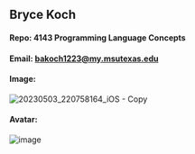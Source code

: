 ## Bryce Koch
#### Repo: 4143 Programming Language Concepts
#### Email: bakoch1223@my.msutexas.edu
#### Image:
![20230503_220758164_iOS - Copy](https://github.com/BKoch74/4143-PLC/assets/113659870/d562596e-1726-42b7-a789-0f5c8c26db2c)
#### Avatar:
![image](https://github.com/BKoch74/4143-PLC/assets/113659870/1c0ddad7-31fd-4dbf-9b4b-d6ec8bdb690a)

